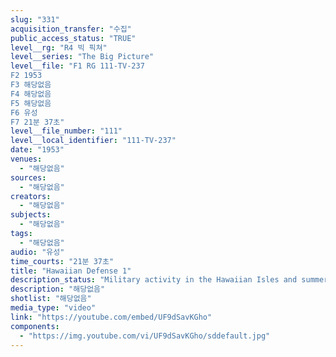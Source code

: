 ```yaml
---
slug: "331"
acquisition_transfer: "수집"
public_access_status: "TRUE"
level__rg: "R4 빅 픽쳐"
level__series: "The Big Picture"
level__file: "F1 RG 111-TV-237
F2 1953
F3 해당없음
F4 해당없음
F5 해당없음
F6 유성
F7 21분 37초"
level__file_number: "111"
level__local_identifier: "111-TV-237"
date: "1953"
venues: 
  - "해당없음"
sources: 
  - "해당없음"
creators: 
  - "해당없음"
subjects: 
  - "해당없음"
tags: 
  - "해당없음"
audio: "유성"
time_courts: "21분 37초"
title: "Hawaiian Defense 1"
description_status: "Military activity in the Hawaiian Isles and summer training of National Guard there."
description: "해당없음"
shotlist: "해당없음"
media_type: "video"
link: "https://youtube.com/embed/UF9dSavKGho"
components: 
  - "https://img.youtube.com/vi/UF9dSavKGho/sddefault.jpg"
---
```

